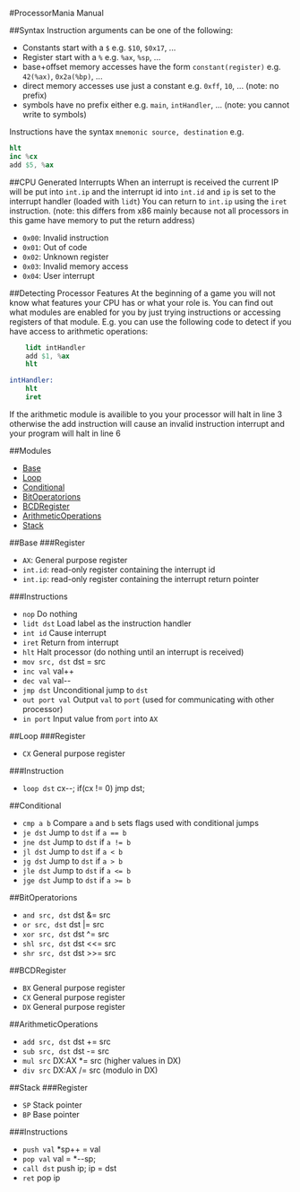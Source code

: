 #ProcessorMania Manual

##Syntax
Instruction arguments can be one of the following:
- Constants start with a `$` e.g. `$10`, `$0x17`, ...
- Register start with a `%` e.g. `%ax`, `%sp`, ...
- base+offset memory accesses have the form `constant(register)` e.g. `42(%ax)`, `0x2a(%bp)`, ...
- direct memory accesses use just a constant e.g. `0xff`, `10`, ... (note: no prefix)
- symbols have no prefix either e.g. `main`, `intHandler`, ... (note: you cannot write to symbols)

Instructions have the syntax `mnemonic source, destination` e.g.
```S
hlt
inc %cx
add $5, %ax
```

##CPU Generated Interrupts
When an interrupt is received the current IP will be put into `int.ip` and the
interrupt id into `int.id` and `ip` is set to the interrupt handler (loaded with `lidt`)
You can return to `int.ip` using the `iret` instruction. (note: this differs from x86
mainly because not all processors in this game have memory to put the return address)
- `0x00`: Invalid instruction
- `0x01`: Out of code
- `0x02`: Unknown register
- `0x03`: Invalid memory access
- `0x04`: User interrupt

##Detecting Processor Features
At the beginning of a game you will not know what features your CPU has or what your role is.
You can find out what modules are enabled for you by just trying instructions or accessing
registers of that module. E.g. you can use the following code to detect if you have access to
arithmetic operations:
```S
	lidt intHandler
	add $1, %ax
	hlt

intHandler:
	hlt
	iret
```
If the arithmetic module is availible to you your processor will halt in line 3 otherwise
the add instruction will cause an invalid instruction interrupt and your program will halt in line 6

##Modules
- [Base](#base)
- [Loop](#loop)
- [Conditional](#conditional)
- [BitOperatorions](#bitoperations)
- [BCDRegister](#bcdregister)
- [ArithmeticOperations](#arithmeticoperations)
- [Stack](#stack)

##Base
###Register
- `AX`: General purpose register
- `int.id`: read-only register containing the interrupt id
- `int.ip`: read-only register containing the interrupt return pointer

###Instructions
- `nop` Do nothing
- `lidt dst` Load label as the instruction handler
- `int id` Cause interrupt
- `iret` Return from interrupt
- `hlt` Halt processor (do nothing until an interrupt is received)
- `mov src, dst` dst = src
- `inc val` val++
- `dec val` val--
- `jmp dst` Unconditional jump to `dst`
- `out port val` Output `val` to `port` (used for communicating with other processor)
- `in port` Input value from `port` into `AX`

##Loop
###Register
- `CX` General purpose register

###Instruction
- `loop dst` cx--; if(cx != 0) jmp dst;

##Conditional
- `cmp a b` Compare `a` and `b` sets flags used with conditional jumps
- `je dst` Jump to `dst` if `a == b`
- `jne dst` Jump to `dst` if `a != b`
- `jl dst` Jump to `dst` if `a < b`
- `jg dst` Jump to `dst` if `a > b`
- `jle dst` Jump to `dst` if `a <= b`
- `jge dst` Jump to `dst` if `a >= b`

##BitOperatorions
- `and src, dst` dst &= src
- `or src, dst` dst |= src
- `xor src, dst` dst ^= src
- `shl src, dst` dst <<= src
- `shr src, dst` dst >>= src

##BCDRegister
- `BX` General purpose register
- `CX` General purpose register
- `DX` General purpose register

##ArithmeticOperations
- `add src, dst` dst += src
- `sub src, dst` dst -= src
- `mul src` DX:AX *= src (higher values in DX)
- `div src` DX:AX /= src (modulo in DX)

##Stack
###Register
- `SP` Stack pointer
- `BP` Base pointer

###Instructions
- `push val` *sp++ = val
- `pop val` val = *--sp;
- `call dst` push ip; ip = dst
- `ret` pop ip
